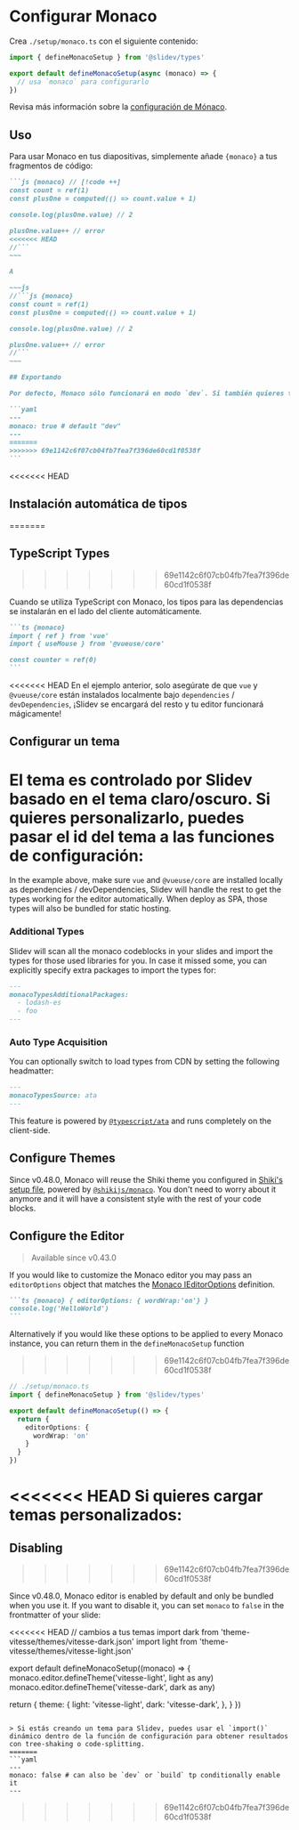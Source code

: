 # Configurar Monaco

<Environment type="client" />

Crea `./setup/monaco.ts` con el siguiente contenido:

```ts
import { defineMonacoSetup } from '@slidev/types'

export default defineMonacoSetup(async (monaco) => {
  // usa `monaco` para configurarlo
})
```

Revisa más información sobre la [configuración de Mónaco](https://github.com/Microsoft/monaco-editor).

## Uso

Para usar Monaco en tus diapositivas, simplemente añade `{monaco}` a tus fragmentos de código:

````md
```js {monaco} // [!code ++]
const count = ref(1)
const plusOne = computed(() => count.value + 1)

console.log(plusOne.value) // 2

plusOne.value++ // error
<<<<<<< HEAD
//```
~~~

A

~~~js
//```js {monaco}
const count = ref(1)
const plusOne = computed(() => count.value + 1)

console.log(plusOne.value) // 2

plusOne.value++ // error
//```
~~~

## Exportando

Por defecto, Monaco sólo funcionará en modo `dev`. Si también quieres tenerlo disponible en el SPA exportado, puedes configurarlo en tu frontmatter:

```yaml
---
monaco: true # default "dev"
---
=======
>>>>>>> 69e1142c6f07cb04fb7fea7f396de60cd1f0538f
```
````

<<<<<<< HEAD
## Instalación automática de tipos
=======
## TypeScript Types
>>>>>>> 69e1142c6f07cb04fb7fea7f396de60cd1f0538f

Cuando se utiliza TypeScript con Monaco, los tipos para las dependencias se instalarán en el lado del cliente automáticamente.

````md
```ts {monaco}
import { ref } from 'vue'
import { useMouse } from '@vueuse/core'

const counter = ref(0)
```
````

<<<<<<< HEAD
En el ejemplo anterior, solo asegúrate de que `vue` y `@vueuse/core` están instalados localmente bajo `dependencies` / `devDependencies`, ¡Slidev se encargará del resto y tu editor funcionará mágicamente!

## Configurar un tema
El tema es controlado por Slidev basado en el tema claro/oscuro. Si quieres personalizarlo, puedes pasar el id del tema a las funciones de configuración:
=======
In the example above, make sure `vue` and `@vueuse/core` are installed locally as dependencies / devDependencies, Slidev will handle the rest to get the types working for the editor automatically. When deploy as SPA, those types will also be bundled for static hosting.

### Additional Types

Slidev will scan all the monaco codeblocks in your slides and import the types for those used libraries for you. In case it missed some, you can explicitly specify extra packages to import the types for:

```md
---
monacoTypesAdditionalPackages:
  - lodash-es
  - foo
---
```

### Auto Type Acquisition

You can optionally switch to load types from CDN by setting the following headmatter:

```md
---
monacoTypesSource: ata
---
```

This feature is powered by [`@typescript/ata`](https://github.com/microsoft/TypeScript-Website/tree/v2/packages/ata) and runs completely on the client-side.

## Configure Themes

Since v0.48.0, Monaco will reuse the Shiki theme you configured in [Shiki's setup file](/custom/highlighters#configure-shiki), powered by [`@shikijs/monaco`](https://shiki.style/packages/monaco). You don't need to worry about it anymore and it will have a consistent style with the rest of your code blocks.

## Configure the Editor

> Available since v0.43.0

If you would like to customize the Monaco editor you may pass an `editorOptions` object that matches the [Monaco IEditorOptions](https://microsoft.github.io/monaco-editor/docs.html#interfaces/editor.IEditorOptions.html) definition.

````md
```ts {monaco} { editorOptions: { wordWrap:'on'} }
console.log('HelloWorld')
```
````

Alternatively if you would like these options to be applied to every Monaco instance, you can return them in the `defineMonacoSetup` function
>>>>>>> 69e1142c6f07cb04fb7fea7f396de60cd1f0538f

```ts
// ./setup/monaco.ts
import { defineMonacoSetup } from '@slidev/types'

export default defineMonacoSetup(() => {
  return {
    editorOptions: {
      wordWrap: 'on'
    }
  }
})
```

<<<<<<< HEAD
Si quieres cargar temas personalizados:
=======
## Disabling
>>>>>>> 69e1142c6f07cb04fb7fea7f396de60cd1f0538f

Since v0.48.0, Monaco editor is enabled by default and only be bundled when you use it. If you want to disable it, you can set `monaco` to `false` in the frontmatter of your slide:

<<<<<<< HEAD
// cambios a tus temas
import dark from 'theme-vitesse/themes/vitesse-dark.json'
import light from 'theme-vitesse/themes/vitesse-light.json'

export default defineMonacoSetup((monaco) => {
  monaco.editor.defineTheme('vitesse-light', light as any)
  monaco.editor.defineTheme('vitesse-dark', dark as any)

  return {
    theme: {
      light: 'vitesse-light',
      dark: 'vitesse-dark',
    },
  }
})
```

> Si estás creando un tema para Slidev, puedes usar el `import()` dinámico dentro de la función de configuración para obtener resultados con tree-shaking o code-splitting.
=======
```yaml
---
monaco: false # can also be `dev` or `build` tp conditionally enable it
---
```
>>>>>>> 69e1142c6f07cb04fb7fea7f396de60cd1f0538f
